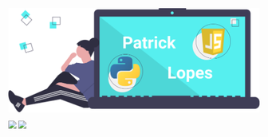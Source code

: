<img src="patrick_lopes.png" />

<p>
  <img src="https://github-readme-stats.vercel.app/api?username=patlopes&theme=default&show_icons=true" />
  <img src="https://github-readme-stats.vercel.app/api/top-langs/?username=patlopes&layout=compact" />
</p>
